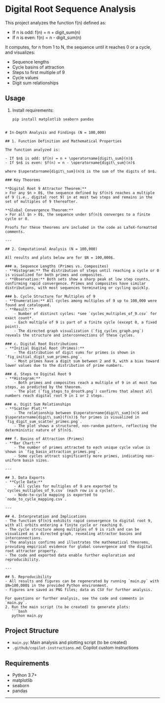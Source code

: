 # Digital Root Sequence Analysis

This project analyzes the function f(n) defined as:

- If n is odd: f(n) = n + digit_sum(n)
- If n is even: f(n) = n - digit_sum(n)

It computes, for n from 1 to N, the sequence until it reaches 0 or a cycle, and visualizes:
- Sequence lengths
- Cycle basins of attraction
- Steps to first multiple of 9
- Cycle values
- Digit sum relationships

## Usage

1. Install requirements:
   ```bash
   pip install matplotlib seaborn pandas
```

# In-Depth Analysis and Findings (N = 100,000)

## 1. Function Definition and Mathematical Properties

The function analyzed is:

- If $n$ is odd: $f(n) = n + \operatorname{digit\_sum}(n)$
- If $n$ is even: $f(n) = n - \operatorname{digit\_sum}(n)$

where $\operatorname{digit\_sum}(n)$ is the sum of the digits of $n$.

### Key Theorems

**Digital Root 9 Attractor Theorem:**
> For any $n > 0$, the sequence defined by $f(n)$ reaches a multiple of 9 (i.e., digital root 9) in at most two steps and remains in the set of multiples of 9 thereafter.

**Global Convergence Theorem:**
> For all $n > 0$, the sequence under $f(n)$ converges to a finite cycle or 0.

Proofs for these theorems are included in the code as LaTeX-formatted comments.

---

## 2. Computational Analysis (N = 100,000)

All results and plots below are for $N = 100,000$.

### a. Sequence Lengths (Primes vs. Composites)
- **Histogram:** The distribution of steps until reaching a cycle or 0 is visualized for both primes and composites.
- **Observation:** Both sets show a sharp peak at low step counts, confirming rapid convergence. Primes and composites have similar distributions, with most sequences terminating or cycling quickly.

### b. Cycle Structure for Multiples of 9
- **Enumeration:** All cycles among multiples of 9 up to 100,000 were found and catalogued.
- **Result:**
    - Number of distinct cycles: *see `cycles_multiples_of_9.csv` for exact count*.
    - Each multiple of 9 is part of a finite cycle (except 0, a fixed point).
    - The directed graph visualization (`fig_cycles_graph.png`) reveals the structure and interconnections of these cycles.

### c. Digital Root Distributions
- **Initial Digital Root (Primes):**
    - The distribution of digit sums for primes is shown in `fig_initial_digit_sum_primes.png`.
    - Most primes have a digit sum between 2 and 9, with a bias toward lower values due to the distribution of prime numbers.

### d. Steps to Digital Root 9
- **Histogram:**
    - Both primes and composites reach a multiple of 9 in at most two steps, as predicted by the theorem.
    - The plot (`fig_steps_to_droot9.png`) confirms that almost all numbers reach digital root 9 in 1 or 2 steps.

### e. Digit Sum Relationships
- **Scatter Plot:**
    - The relationship between $\operatorname{digit\_sum}(n)$ and $\operatorname{digit\_sum}(f(n))$ for primes is visualized in `fig_digit_sum_scatter_primes.png`.
    - The plot shows a structured, non-random pattern, reflecting the deterministic nature of $f(n)$.

### f. Basins of Attraction (Primes)
- **Bar Chart:**
    - The number of primes attracted to each unique cycle value is shown in `fig_basin_attraction_primes.png`.
    - Some cycles attract significantly more primes, indicating non-uniform basin sizes.

---

## 3. Data Exports
- **Cycle Data:**
    - All cycles for multiples of 9 are exported to `cycles_multiples_of_9.csv` (each row is a cycle).
    - Node-to-cycle mapping is exported to `node_to_cycle_mapping.csv`.

---

## 4. Interpretation and Implications
- The function $f(n)$ exhibits rapid convergence to digital root 9, with all orbits entering a finite cycle or reaching 0.
- The cycle structure among multiples of 9 is rich and can be visualized as a directed graph, revealing attractor basins and interconnections.
- The analysis confirms and illustrates the mathematical theorems, providing empirical evidence for global convergence and the digital root attractor property.
- The code and exported data enable further exploration and reproducibility.

---

## 5. Reproducibility
- All results and figures can be regenerated by running `main.py` with $N=100,000$ in the provided Python environment.
- Figures are saved as PNG files; data as CSV for further analysis.

For questions or further analysis, see the code and comments in `main.py`.
2. Run the main script (to be created) to generate plots:
   ```bash
   python main.py
   ```

## Project Structure
- `main.py`: Main analysis and plotting script (to be created)
- `.github/copilot-instructions.md`: Copilot custom instructions

## Requirements
- Python 3.7+
- matplotlib
- seaborn
- pandas

---
